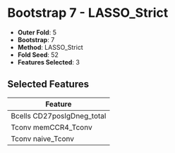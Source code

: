 # Bootstrap 7 - LASSO_Strict

- **Outer Fold**: 5
- **Bootstrap**: 7
- **Method**: LASSO_Strict
- **Fold Seed**: 52
- **Features Selected**: 3

## Selected Features

| Feature |
|---------|
| Bcells CD27posIgDneg_total |
| Tconv memCCR4_Tconv |
| Tconv naive_Tconv |
